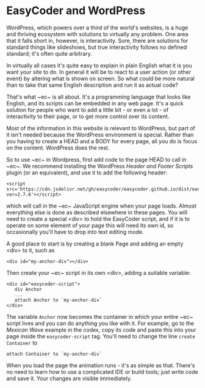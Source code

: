 # EasyCoder and WordPress

WordPress, which powers over a third of the world's websites, is a huge and thriving ecosystem with solutions to virtually any problem. One area that it falls short in, however, is interactivity. Sure, there are solutions for standard things like slideshows, but true interactivity follows no defined standard; it's often quite arbitrary.

In virtually all cases it's quite easy to explain in plain English what it is you want your site to do. In general it will be to react to a user action (or other event) by altering what is shown on screen. So what could be more natural than to take that same English description and run it as actual code?

That's what ~ec~ is all about. It's a programming language that looks like English, and its scripts can be embedded in any web page. It's a quick solution for people who want to add a little bit - or even a lot - of interactivity to their page, or to get more control over its content.

Most of the information in this website is relevant to WordPress, but part of it isn't needed because the WordPress environment is special. Rather than you having to create a HEAD and a BODY for every page, all you do is focus on the content. WordPress does the rest.

So to use ~ec~ in Wordpress, first add code to the page HEAD to call in ~ec~. We recommend installing the WordPress _Header and Footer Scripts_  plugin (or an equivalent), and use it to add the following header:

```
<script src='https://cdn.jsdelivr.net/gh/easycoder/easycoder.github.io/dist/easycoder.js?ver=2.7.6'></script>
```

which will call in the ~ec~ JavaScript engine when your page loads. Almost everything else is done as described elsewhere in these pages. You will need to create a special &lt;div&gt; to hold the EasyCoder script, and if it is to operate on some element of your page this will need its own id, so occasionally you'll have to drop into text editing mode.

A good place to start is by creating a blank Page and adding an empty &lt;div&gt; to it, such as

```
<div id="my-anchor-div"></div>
```

Then create your ~ec~ script in its own &lt;div&gt;, adding a suitable variable:

```
<div id="easycoder-script">
   div Anchor
   ...
   attach Anchor to `my-anchor-div`
</div>
```

The variable `Anchor` now becomes the container in which your entire ~ec~ script lives and you can do anything you like with it. For example, go to the _Mexican Wave_ example in the codex, copy its code and paste this into your page inside the `easycoder-script` tag. You'll need to change the line `create Container` to

```
attach Container to `my-anchor-div`
```

When you load the page the animation runs - it's as simple as that. There's no need to learn how to use a complicated IDE or build tools; just write code and save it. Your changes are visible immediately.
